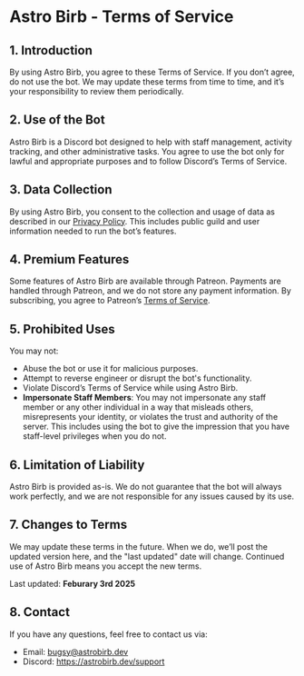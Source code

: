 # Astro Birb - Terms of Service

## 1. Introduction  
By using Astro Birb, you agree to these Terms of Service. If you don’t agree, do not use the bot. We may update these terms from time to time, and it’s your responsibility to review them periodically.

## 2. Use of the Bot  
Astro Birb is a Discord bot designed to help with staff management, activity tracking, and other administrative tasks. You agree to use the bot only for lawful and appropriate purposes and to follow Discord’s Terms of Service.

## 3. Data Collection  
By using Astro Birb, you consent to the collection and usage of data as described in our [Privacy Policy](#). This includes public guild and user information needed to run the bot’s features.

## 4. Premium Features  
Some features of Astro Birb are available through Patreon. Payments are handled through Patreon, and we do not store any payment information. By subscribing, you agree to Patreon’s [Terms of Service](https://www.patreon.com/policy).

## 5. Prohibited Uses  
You may not:
- Abuse the bot or use it for malicious purposes.
- Attempt to reverse engineer or disrupt the bot's functionality.
- Violate Discord’s Terms of Service while using Astro Birb.
- **Impersonate Staff Members**: You may not impersonate any staff member or any other individual in a way that misleads others, misrepresents your identity, or violates the trust and authority of the server. This includes using the bot to give the impression that you have staff-level privileges when you do not.

## 6. Limitation of Liability  
Astro Birb is provided as-is. We do not guarantee that the bot will always work perfectly, and we are not responsible for any issues caused by its use.

## 7. Changes to Terms  
We may update these terms in the future. When we do, we’ll post the updated version here, and the "last updated" date will change. Continued use of Astro Birb means you accept the new terms.

Last updated: **Feburary 3rd 2025**

## 8. Contact  
If you have any questions, feel free to contact us via:

- Email: bugsy@astrobirb.dev
- Discord: https://astrobirb.dev/support

